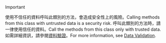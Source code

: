 > [!IMPORTANT]
> <span data-ttu-id="b8f0c-101">使用不信任的資料呼叫此類別的方法，會造成安全性上的風險。</span><span class="sxs-lookup"><span data-stu-id="b8f0c-101">Calling methods from this class with untrusted data is a security risk.</span></span> <span data-ttu-id="b8f0c-102">呼叫此類別的方法時，請一律使用信任的資料。</span><span class="sxs-lookup"><span data-stu-id="b8f0c-102">Call the methods from this class only with trusted data.</span></span> <span data-ttu-id="b8f0c-103">如需詳細資訊，請參閱[資料驗證](https://www.owasp.org/index.php/Data_Validation)。</span><span class="sxs-lookup"><span data-stu-id="b8f0c-103">For more information, see [Data Validation](https://www.owasp.org/index.php/Data_Validation).</span></span>